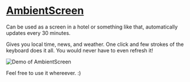 # [AmbientScreen](https://normanlol.github.io/ambientscreen/)
Can be used as a screen in a hotel or something like that, automatically updates every 30 minutes.

Gives you local time, news, and weather. One click and few strokes of the keyboard does it all. You would never have to even refresh it!

![Demo of AmbientScreen](https://normanlol.github.io/ambientscreen/demo.png)

Feel free to use it whereever. :)
